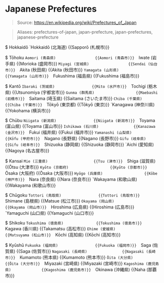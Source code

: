 # Japanese Prefectures

> Source: https://en.wikipedia.org/wiki/Prefectures_of_Japan

> Aliases: prefectures-of-japan, japan-prefecture, japan-prefectures, japanese-prefecture

$ Hokkaidō
    `Hokkaidō (北海道)                {{Sapporō (札幌市)}} 

$ Tōhoku
    `Aomori (青森県)                  {{Aomori (青森市)}} 
    `Iwate (岩手県)                   {{Morioka (盛岡市)}} 
    `Miyagi (宮城県)                  {{Sendai (仙台市)}} 
    `Akita (秋田県)                   {{Akita (秋田市)}} 
    `Yamagata (山形県)                {{Yamagata (山形市)}} 
    `Fukushima (福島県)               {{Fukushima (福島市)}} 

$ Kantō
    `Ibaraki (茨城県)                 {{Mito (水戸市)}} 
    `Tochigi (栃木県)                 {{Utsunomiya (宇都宮市)}} 
    `Gunma (群馬県)                   {{Maebashi (前橋市)}} 
    `Saitama (埼玉県)                 {{Saitama (さいたま市)}} 
    `Chiba (千葉県)                   {{Chiba (千葉市)}} 
    `Tōkyō (東京都)                   {{Tōkyō (東京)}} 
    `Kanagawa (神奈川県)               {{Yokohama (横浜市)}} 

$ Chūbu
    `Niigata (新潟県)                 {{Niigata (新潟市)}} 
    `Toyama (富山県)                  {{Toyama (富山市)}} 
    `Ishikawa (石川県)                {{Kanazawa (金沢市)}} 
    `Fukui (福井県)                   {{Fukui (福井市)}} 
    `Yamanashi (山梨県)               {{Kōfu (甲府市)}} 
    `Nagano (長野県)                  {{Nagano (長野市)}} 
    `Gifu (岐阜県)                    {{Gifu (岐阜市)}} 
    `Shizuoka (静岡県)                {{Shizuoka (静岡市)}} 
    `Aichi (愛知県)                   {{Nagoya (名古屋市)}} 

$ Kansai
    `Mie (三重県)                     {{Tsu (津市)}} 
    `Shiga (滋賀県)                   {{Ōtsu (大津市)}} 
    `Kyōto (京都府)                   {{Kyōto (京都市)}} 
    `Ōsaka (大阪府)                   {{Ōsaka (大阪市)}} 
    `Hyōgo (兵庫県)                   {{Kōbe (神戸市)}} 
    `Nara (奈良県)                    {{Nara (奈良市)}} 
    `Wakayama (和歌山県)               {{Wakayama (和歌山市)}} 

$ Chūgoku
    `Tottori (鳥取県)                 {{Tottori (鳥取市)}} 
    `Shimane (島根県)                 {{Matsue (松江市)}} 
    `Okayama (岡山県)                 {{Okayama (岡山市)}} 
    `Hiroshima (広島県)               {{Hiroshima (広島市)}} 
    `Yamaguchi (山口県)               {{Yamaguchi (山口市)}} 

$ Shikoku
    `Tokushima (徳島県)               {{Tokushima (徳島市)}} 
    `Kagawa (香川県)                  {{Takamatsu (高松市)}} 
    `Ehime (愛媛県)                   {{Matsuyama (松山市)}} 
    `Kōchi (高知県)                   {{Kōchi (高知市)}} 

$ Kyūshū
    `Fukuoka (福岡県)                 {{Fukuoka (福岡市)}} 
    `Saga (佐賀県)                    {{Saga (佐賀市)}} 
    `Nagasaki (長崎県)                {{Nagasaki (長崎市)}} 
    `Kumamoto (熊本県)                {{Kumamoto (熊本市)}} 
    `Ōita (大分県)                    {{Ōita (大分市)}} 
    `Miyazaki (宮崎県)                {{Miyazaki (宮崎市)}} 
    `Kagoshima (鹿児島県)              {{Kagoshima (鹿児島市)}} 
    `Okinawa (沖縄県)                 {{Naha (那覇市)}} 

